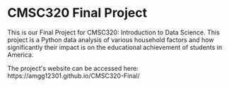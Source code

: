 # CMSC320 Final Project
<p>This is our Final Project for CMSC320: Introduction to Data Science. This project is a Python data analysis of various household factors and how significantly their impact is on the educational achievement of students in America.</p>
<p>The project's website can be accessed here: https://amgg12301.github.io/CMSC320-Final/</p>
